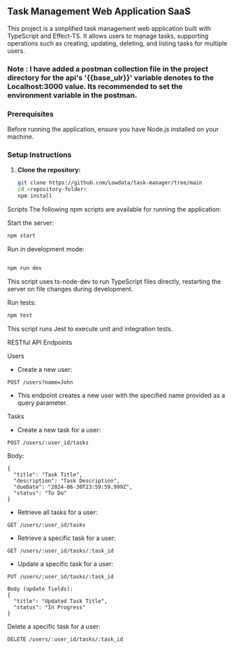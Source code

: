 ## Task Management Web Application SaaS

This project is a simplified task management web application built with TypeScript and Effect-TS. It allows users to manage tasks, supporting operations such as creating, updating, deleting, and listing tasks for multiple users.

### Note : I have added a postman collection file in the project directory for the api's '{{base_ulr}}' variable denotes to the Localhost:3000 value. Its recommended to set the environment variable in the postman.

### Prerequisites

Before running the application, ensure you have Node.js installed on your machine.

### Setup Instructions

1. **Clone the repository:**

   ```bash
   git clone https://github.com/Lowdata/task-manager/tree/main
   cd <repository-folder>
   npm install
   ```

Scripts
The following npm scripts are available for running the application:

Start the server:

 ```bash
npm start
```

Run in development mode:

 ```bash

npm run dev
```
This script uses ts-node-dev to run TypeScript files directly, restarting the server on file changes during development.

Run tests:

```bash
npm test
```
This script runs Jest to execute unit and integration tests.


RESTful API Endpoints

Users
- Create a new user:
```
POST /users?name=John
```
- This endpoint creates a new user with the specified name provided as a query parameter.

Tasks
- Create a new task for a user:
```
POST /users/:user_id/tasks
```
Body:

```
{
  "title": "Task Title",
  "description": "Task Description",
  "dueDate": "2024-06-30T23:59:59.999Z",
  "status": "To Do"
}
```
- Retrieve all tasks for a user:

```
GET /users/:user_id/tasks
```

- Retrieve a specific task for a user:
```
GET /users/:user_id/tasks/:task_id
```

- Update a specific task for a user:

```
PUT /users/:user_id/tasks/:task_id

Body (update fields):
{
  "title": "Updated Task Title",
  "status": "In Progress"
}
```
Delete a specific task for a user:
```
DELETE /users/:user_id/tasks/:task_id
```
